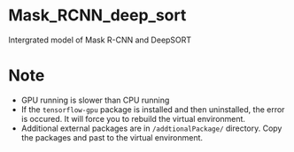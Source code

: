 # Mask_RCNN_deep_sort
Intergrated model of Mask R-CNN and DeepSORT
# Note
* GPU running is slower than CPU running
* If the `tensorflow-gpu` package is installed and then uninstalled, the error is occured. It will force you to rebuild the virtual environment.
* Additional external packages are in `/addtionalPackage/` directory. Copy the packages and past to the virtual environment.
